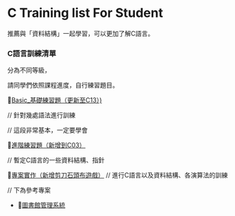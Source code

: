 # C Training list For Student 
推薦與「資料結構」一起學習，可以更加了解C語言。

### C語言訓練清單
分為不同等級，

請同學們依照課程進度，自行練習題目。

👶[Basic_基礎練習題（更新至C13）)](basic)
  
  // 針對幾處語法進行訓練
  
  // 這段非常基本，一定要學會


🧔[進階練習題（新增到C03）](middle)

// 暫定C語言的一些資料結構、指針


🤖[專案實作（新增剪刀石頭布遊戲）](project)
// 進行C語言以及資料結構、各演算法的訓練

// 下為參考專案
 - 📖[圖書館管理系統](https://github.com/Sakuya4/LibrarySYS)
